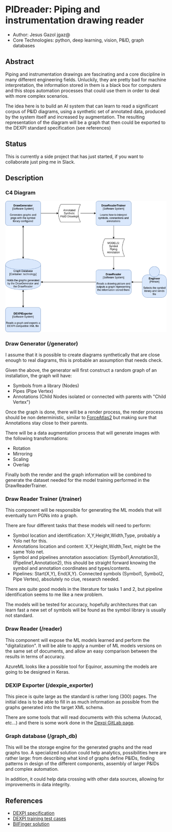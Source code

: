 # PIDreader: Piping and instrumentation drawing reader

- Author: Jesus Gazol jgaz@
- Core Technologies: python, deep learning, vision, P&ID, graph databases

## Abstract
Piping and instrumentation drawings are fascinating and a core discipline in many different 
engineering fields. Unluckily, they are pretty bad for machine interpretation, the information
stored in them is a black box for computers and this stops automation processes that could use them
in order to deal with more complex scenarios.

The idea here is to build an AI system that can learn to read a significant corpus of P&ID diagrams, using
a synthetic set of annotated data, produced by the system itself and increased by augmentation.
 The resulting representation of the diagram will be a graph that then could be exported to the DEXPI standard 
 specification (see references)


## Status

This is currently a side project that has just started, if you want to collaborate just ping me in Slack.

## Description

### C4 Diagram
![Draw reader C4 diagram](./img/eep-2-C4-DrawReader.png "DrawReader C4")

### Draw Generator (/generator)

I assume that it is possible to create diagrams synthetically that are close enough to real diagrams, this is probable
an assumption that needs check.

Given the above, the generator will first construct a random graph of an installation, the graph will have:
- Symbols from a library (Nodes)
- Pipes (Pipe Vertex)
- Annotations (Child Nodes isolated or connected with parents with "Child Vertex")

Once the graph is done, there will be a render process, the render process should be non deterministic, similar to 
[ForceAtlas2](https://github.com/gephi/gephi/wiki/Force-Atlas-2) but making sure that Annotations stay close to 
their parents.

There will be a data augmentation process that will generate images with the following transformations:
- Rotation
- Mirroring
- Scaling
- Overlap

Finally both the render and the graph information will be combined to generate the dataset needed for the model 
training performed in the DrawReaderTrainer.

### Draw Reader Trainer (/trainer)

This component will be responsible for generating the ML models that will eventually turn PGNs into a graph.

There are four different tasks that these models will need to perform:
- Symbol location and identification: X,Y,Height,Width,Type, probably a Yolo net for this.
- Annotations location and content: X,Y,Height,Width,Text, might be the same Yolo net.
- Symbol and pipelines annotation association: (Symbol1,Annotation3),(Pipeline1,Annotation2), this should be straight forward knowing the symbol and annotation coordinates and types/contents.
- Pipelines: Start(X,Y), End(X,Y). Connected symbols (Symbol1, Symbol2, Pipe Vertex), absolutely no clue, research needed.

There are quite good models in the literature for tasks 1 and 2, but pipeline identification seems to me like a new problem.
 
The models will be tested for accuracy, hopefully architectures that can learn fast a new set of symbols will be found 
as the symbol library is usually not standard. 

### Draw Reader (/reader)

This component will expose the ML models learned and perform the "digitalization".
It will be able to apply a number of ML models versions on the same set of documents, and allow an easy comparison
between the results in terms of accuracy.  

AzureML looks like a possible tool for Equinor, assuming the models are going to be designed in Keras.  

### DEXIP Exporter (/dexpie_exporter)

This piece is quite large as the standard is rather long (300) pages. The initial idea is to be able to fill in as 
much information as possible from the graphs generated into the target XML schema.

There are some tools that will read documents with this schema (Autocad, etc...) and there is some work done in 
the [Dexpi GitLab page](https://gitlab.com/dexpi). 

### Graph database (/graph_db)

This will be the storage engine for the generated graphs and the read graphs too. A specialized solution could help
analytics, possibilities here are rather large: from describing what kind of graphs define P&IDs, 
finding patterns in design of the different components, assembly of larger P&IDs and complex automation.

In addition, it could help data crossing with other data sources, allowing for improvements in data integrity. 

## References

- [DEXPI specification](https://gitlab.com/dexpi/Specification/raw/master/specification/DEXPI%20Specification%201.2.pdf)
- [DEXPI training test cases](https://gitlab.com/dexpi/TrainingTestCases)
- [BilFinger solution](https://digitalnext-bilfinger.com/solutions/pidgraph)

